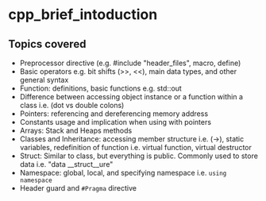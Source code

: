 # cpp_brief_intoduction

## Topics covered
* Preprocessor directive (e.g. #include "header_files", macro, define)
* Basic operators e.g. bit shifts (>>, <<), main data types, and other general syntax
* Function: definitions, basic functions e.g. std::out
* Difference between accessing object instance or a function within a class i.e. (dot vs double colons)
* Pointers: referencing and dereferencing memory address
* Constants usage and implication when using with pointers
* Arrays: Stack and Heaps methods
* Classes and Inheritance: accessing member structure i.e. (->), static variables, redefinition of function i.e. virtual function, virtual destructor
* Struct: Similar to class, but everything is public. Commonly used to store data i.e. "data __struct__ure"
* Namespace: global, local, and specifying namespace i.e. `using namespace`
* Header guard and `#Pragma` directive
